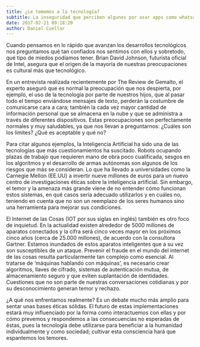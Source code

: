```yaml
---
title: ¿Le tememos a la tecnología?
subtitle: La inseguridad que perciben algunos por usar apps como whatsapp
date: 2017-02-21 09:18:20
author: Daniel Cuellar
---
```


Cuando pensamos en lo rápido que avanzan los desarrollos tecnológicos nos preguntamos qué tan confiados nos sentimos con ellos y sobretodo, qué tipo de miedos podíamos tener. Brian David Johnson, futurista oficial de Intel, asegura que el origen de la mayoría de nuestras preocupaciones es cultural más que tecnológico.

En un entrevista realizada recientemente por The Review de Gemalto, el experto aseguró que es normal la preocupación que nos despierta, por ejemplo, el uso de la tecnología por parte de nuestros hijos, que al pasar todo el tiempo enviándose mensajes de texto, perderán la costumbre de comunicarse cara a cara; también la cada vez mayor cantidad de información personal que se almacena en la nube y que se administra a través de diferentes dispositivos. Estas preocupaciones son perfectamente normales y muy saludables, ya que nos llevan a preguntarnos: ¿Cuáles son los límites? ¿Qué es aceptable y qué no?

Para citar algunos ejemplos, la Inteligencia Artificial ha sido una de las tecnologías que más cuestionamientos ha suscitado. Robots ocupando plazas de trabajo que requieren mano de obra poco cualificada, sesgos en los algoritmos y el desarrollo de armas autónomas son algunos de los riesgos que más se consideran. Lo que ha llevado a universidades como la Carnegie Mellon (EE.UU) a invertir nueve millones de euros para un nuevo centro de investigaciones éticas sobre la inteligencia artificial. Sin embargo, el temor y la amenaza más grande viene de no entender cómo funcionan estos sistemas, en qué casos sería adecuado utilizarlos y en cuáles no, teniendo en cuenta que no son un reemplazo de los seres humanos sino una herramienta para mejorar sus condiciones.

El Internet de las Cosas (IOT por sus siglas en inglés) también es otro foco de inquietud. En la actualidad existen alrededor de 5000 millones de aparatos conectados y la cifra será cinco veces mayor en los próximos cinco años (cerca de 25.000 millones), de acuerdo con la consultora Gartner. Estamos inundados de estos aparatos inteligentes que a su vez son susceptibles de un ataque. Prevenir el fraude en el mundo del internet de las cosas resulta particularmente tan complejo como esencial. Al tratarse de ‘máquinas hablando con máquinas’, es necesario crear algoritmos, llaves de cifrado, sistemas de autenticación mutua, de almacenamiento seguro y que eviten suplantación de identidades. Cuestiones que no son parte de nuestras conversaciones cotidianas y por su desconocimiento generan temor y rechazo.

¿A qué nos enfrentamos realmente? Es un debate mucho más amplio para sentar unas bases éticas sólidas. El futuro de estas implementaciones estará muy influenciado por la forma como interactuemos con ellas y por cómo prevemos y respondemos a las consecuencias no esperadas de éstas, pues la tecnología debe utilizarse para beneficiar a la humanidad individualmente y como sociedad; cultivar esta consciencia hará que espantemos los temores.
